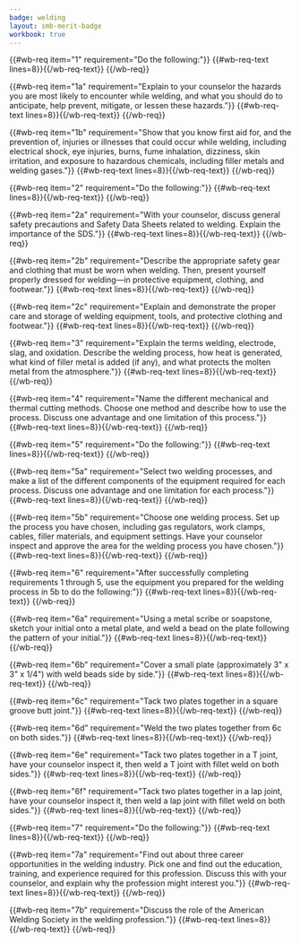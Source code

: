 ```yaml
---
badge: welding
layout: smb-merit-badge
workbook: true
---
```



{{#wb-req item="1" requirement="Do the following:"}}
{{#wb-req-text lines=8}}{{/wb-req-text}}
{{/wb-req}}

{{#wb-req item="1a" requirement="Explain to your counselor the hazards you are most likely to encounter while welding, and what you should do to anticipate, help prevent, mitigate, or lessen these hazards."}}
{{#wb-req-text lines=8}}{{/wb-req-text}}
{{/wb-req}}

{{#wb-req item="1b" requirement="Show that you know first aid for, and the prevention of, injuries or illnesses that could occur while welding, including electrical shock, eye injuries, burns, fume inhalation, dizziness, skin irritation, and exposure to hazardous chemicals, including filler metals and welding gases."}}
{{#wb-req-text lines=8}}{{/wb-req-text}}
{{/wb-req}}

{{#wb-req item="2" requirement="Do the following:"}}
{{#wb-req-text lines=8}}{{/wb-req-text}}
{{/wb-req}}

{{#wb-req item="2a" requirement="With your counselor, discuss general safety precautions and Safety Data Sheets related to welding. Explain the importance of the SDS."}}
{{#wb-req-text lines=8}}{{/wb-req-text}}
{{/wb-req}}

{{#wb-req item="2b" requirement="Describe the appropriate safety gear and clothing that must be worn when welding. Then, present yourself properly dressed for welding—in protective equipment, clothing, and footwear."}}
{{#wb-req-text lines=8}}{{/wb-req-text}}
{{/wb-req}}

{{#wb-req item="2c" requirement="Explain and demonstrate the proper care and storage of welding equipment, tools, and protective clothing and footwear."}}
{{#wb-req-text lines=8}}{{/wb-req-text}}
{{/wb-req}}

{{#wb-req item="3" requirement="Explain the terms welding, electrode, slag, and oxidation. Describe the welding process, how heat is generated, what kind of filler metal is added (if any), and what protects the molten metal from the atmosphere."}}
{{#wb-req-text lines=8}}{{/wb-req-text}}
{{/wb-req}}

{{#wb-req item="4" requirement="Name the different mechanical and thermal cutting methods. Choose one method and describe how to use the process. Discuss one advantage and one limitation of this process."}}
{{#wb-req-text lines=8}}{{/wb-req-text}}
{{/wb-req}}

{{#wb-req item="5" requirement="Do the following:"}}
{{#wb-req-text lines=8}}{{/wb-req-text}}
{{/wb-req}}

{{#wb-req item="5a" requirement="Select two welding processes, and make a list of the different components of the equipment required for each process. Discuss one advantage and one limitation for each process."}}
{{#wb-req-text lines=8}}{{/wb-req-text}}
{{/wb-req}}

{{#wb-req item="5b" requirement="Choose one welding process. Set up the process you have chosen, including gas regulators, work clamps, cables, filler materials, and equipment settings. Have your counselor inspect and approve the area for the welding process you have chosen."}}
{{#wb-req-text lines=8}}{{/wb-req-text}}
{{/wb-req}}

{{#wb-req item="6" requirement="After successfully completing requirements 1 through 5, use the equipment you prepared for the welding process in 5b to do the following:"}}
{{#wb-req-text lines=8}}{{/wb-req-text}}
{{/wb-req}}

{{#wb-req item="6a" requirement="Using a metal scribe or soapstone, sketch your initial onto a metal plate, and weld a bead on the plate following the pattern of your initial."}}
{{#wb-req-text lines=8}}{{/wb-req-text}}
{{/wb-req}}

{{#wb-req item="6b" requirement="Cover a small plate (approximately 3\" x 3\" x 1/4\") with weld beads side by side."}}
{{#wb-req-text lines=8}}{{/wb-req-text}}
{{/wb-req}}

{{#wb-req item="6c" requirement="Tack two plates together in a square groove butt joint."}}
{{#wb-req-text lines=8}}{{/wb-req-text}}
{{/wb-req}}

{{#wb-req item="6d" requirement="Weld the two plates together from 6c on both sides."}}
{{#wb-req-text lines=8}}{{/wb-req-text}}
{{/wb-req}}

{{#wb-req item="6e" requirement="Tack two plates together in a T joint, have your counselor inspect it, then weld a T joint with fillet weld on both sides."}}
{{#wb-req-text lines=8}}{{/wb-req-text}}
{{/wb-req}}

{{#wb-req item="6f" requirement="Tack two plates together in a lap joint, have your counselor inspect it, then weld a lap joint with fillet weld on both sides."}}
{{#wb-req-text lines=8}}{{/wb-req-text}}
{{/wb-req}}

{{#wb-req item="7" requirement="Do the following:"}}
{{#wb-req-text lines=8}}{{/wb-req-text}}
{{/wb-req}}

{{#wb-req item="7a" requirement="Find out about three career opportunities in the welding industry. Pick one and find out the education, training, and experience required for this profession. Discuss this with your counselor, and explain why the profession might interest you."}}
{{#wb-req-text lines=8}}{{/wb-req-text}}
{{/wb-req}}

{{#wb-req item="7b" requirement="Discuss the role of the American Welding Society in the welding profession."}}
{{#wb-req-text lines=8}}{{/wb-req-text}}
{{/wb-req}}
